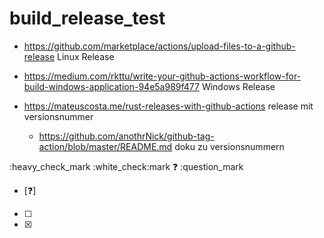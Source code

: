 # build_release_test

- https://github.com/marketplace/actions/upload-files-to-a-github-release Linux Release

- https://medium.com/rkttu/write-your-github-actions-workflow-for-build-windows-application-94e5a989f477 Windows Release

- https://mateuscosta.me/rust-releases-with-github-actions release mit versionsnummer
  - https://github.com/anothrNick/github-tag-action/blob/master/README.md doku zu versionsnummern
  
:heavy_check_mark
:white_check:mark
:question:
:question_mark

- [:question:]
- [ ]
- [x]
